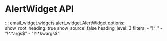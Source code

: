# AlertWidget API

::: email_widget.widgets.alert_widget.AlertWidget
    options:
        show_root_heading: true
        show_source: false
        heading_level: 3
        filters:
          - "!^_"
          - "!^.*args$"
          - "!^.*kwargs$"
